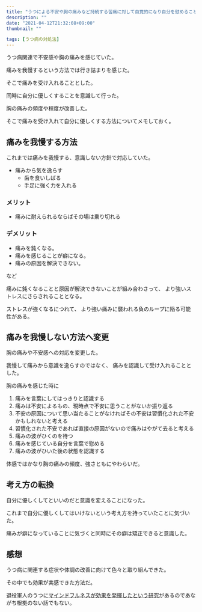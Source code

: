```yaml
---
title: "うつによる不安や胸の痛みなど持続する苦痛に対して自覚的になり自分を慰めることで徐々にマシになってきた話"
description: ""
date: "2021-04-12T21:32:08+09:00"
thumbnail: ""

tags: [うつ病の対処法]
---
```


うつ病関連で不安感や胸の痛みを感じていた。

痛みを我慢するという方法では行き詰まりを感じた。

そこで痛みを受け入れることとした。

同時に自分に優しくすることを意識して行った。

胸の痛みの頻度や程度が改善した。

そこで痛みを受け入れて自分に優しくする方法についてメモしておく。

## 痛みを我慢する方法

これまでは痛みを我慢する、意識しない方針で対応していた。

- 痛みから気を逸らす
    - 歯を食いしばる
    - 手足に強く力を入れる

### メリット
- 痛みに耐えられるならばその場は乗り切れる

### デメリット
- 痛みを鈍くなる。
- 痛みを感じることが癖になる。
- 痛みの原因を解決できない。

など

痛みに鈍くなることと原因が解決できないことが組み合わさって、
より強いストレスにさらされることとなる。

ストレスが強くなるにつれて、
より強い痛みに襲われる負のループに陥る可能性がある。

## 痛みを我慢しない方法へ変更

胸の痛みや不安感への対応を変更した。

我慢して痛みから意識を逸らすのではなく、
痛みを認識して受け入れることとした。

胸の痛みを感じた時に
1. 痛みを言葉にしてはっきりと認識する
1. 痛みは不安によるもの、現時点で不安に思うことがないか振り返る
1. 不安の原因について思い当たることがなければその不安は習慣化された不安かもしれないと考える
1. 習慣化された不安であれば直接の原因がないので痛みはやがて去ると考える
1. 痛みの波がひくのを待つ
1. 痛みを感じている自分を言葉で慰める
1. 痛みの波がひいた後の状態を認識する

体感ではかなり胸の痛みの頻度、強さともにやわらいだ。

## 考え方の転換
自分に優しくしてといいのだと意識を変えることになった。

これまで自分に優しくしてはいけないという考え方を持っていたことに気づいた。

痛みが癖になっていることに気づくと同時にその癖は矯正できると意識した。

## 感想
うつ病に関連する症状や体調の改善に向けて色々と取り組んできた。

その中でも効果が実感できた方法だ。

退役軍人のうつに[マインドフルネスが効果を発揮したという研究](https://pubmed.ncbi.nlm.nih.gov/25397818/)があるのであながち根拠のない話でもない。

